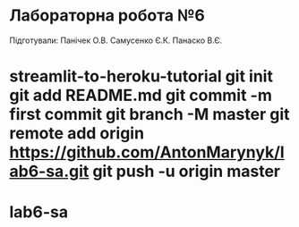 # Лабораторна робота №6
Підготували:
Панічек О.В.
Самусенко Є.К.
Панаско В.Є.
# streamlit-to-heroku-tutorial git init git add README.md git commit -m first commit git branch -M master git remote add origin https://github.com/AntonMarynyk/lab6-sa.git git push -u origin master
# lab6-sa
